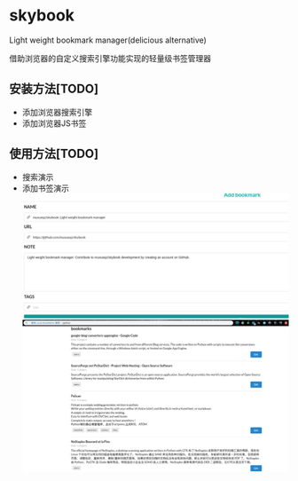 # skybook
Light weight bookmark manager(delicious alternative)

借助浏览器的自定义搜索引擎功能实现的轻量级书签管理器

## 安装方法[TODO]
* 添加浏览器搜索引擎
* 添加浏览器JS书签

## 使用方法[TODO]
* 搜索演示
* 添加书签演示
![](./add_bookmark.jpg)
![](./screenshot.jpg)
